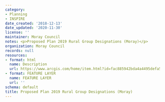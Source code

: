 ```yaml
---
category:
- Planning
- INSPIRE
date_created: '2018-12-13'
date_updated: '2020-11-30'
license: ''
maintainer: Moray Council
notes: <p>Proposed Plan 2019 Rural Group Designations (Moray)</p>
organization: Moray Council
records: null
resources:
- format: html
  name: Description
  url: https://www.arcgis.com/home/item.html?id=fac885942bda4a4495defa595ad64415
- format: FEATURE LAYER
  name: FEATURE LAYER
  url: ''
schema: default
title: Proposed Plan 2019 Rural Group Designations (Moray)
---
```

